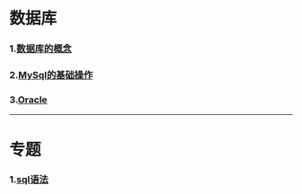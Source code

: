 # 数据库  

### 1.[数据库的概念](doc/concept.md)      

### 2.[MySql的基础操作](doc/mysqlBasic.md)    

### 3.[Oracle](doc/Oracle.md)  







---

# 专题  

### 1.[sql语法](doc/sql.md)     

###   